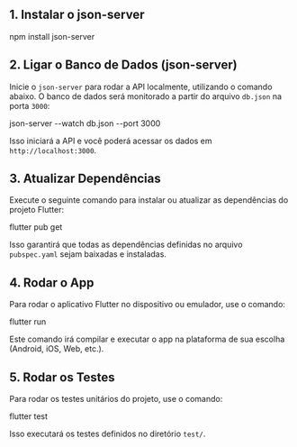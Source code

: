 ## 1. Instalar o json-server

npm install json-server

## 2. Ligar o Banco de Dados (json-server)

Inicie o `json-server` para rodar a API localmente, utilizando o comando abaixo. O banco de dados será monitorado a partir do arquivo `db.json` na porta `3000`:


json-server --watch db.json --port 3000


Isso iniciará a API e você poderá acessar os dados em `http://localhost:3000`.

## 3. Atualizar Dependências

Execute o seguinte comando para instalar ou atualizar as dependências do projeto Flutter:


flutter pub get


Isso garantirá que todas as dependências definidas no arquivo `pubspec.yaml` sejam baixadas e instaladas.

## 4. Rodar o App

Para rodar o aplicativo Flutter no dispositivo ou emulador, use o comando:


flutter run


Este comando irá compilar e executar o app na plataforma de sua escolha (Android, iOS, Web, etc.).

## 5. Rodar os Testes

Para rodar os testes unitários do projeto, use o comando:


flutter test


Isso executará os testes definidos no diretório `test/`.




